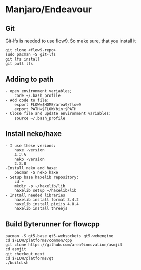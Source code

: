 # Manjaro/Endeavour

## Git
Git-lfs is needed to use flow9. So make sure, that you install it

	git clone <flow9-repo> 
	sudo pacman -S git-lfs
	git lfs install
	git pull lfs

## Adding to path
	- open environment variables;
		code ~/.bash_profile
	- Add code to file:
		export FLOW=$HOME/area9/flow9
		export PATH=$FLOW/bin:$PATH
	- Close file and update environment variables:
		source ~/.bash_profile

## Install neko/haxe
	- I use these verions:
		haxe -version
		4.2.5
		neko -version
		2.3.0
	-Install neko and haxe:
		pacman -S neko haxe
	- Setup base haxelib repository:
		cd ~
		mkdir -p ~/haxelib/lib
		haxelib setup ~/haxelib/lib
	- Install needed libraries
		haxelib install format 3.4.2
		haxelib install pixijs 4.8.4
		haxelib install threejs

## Build Byterunner for flowcpp
	pacman -S qt5-base qt5-websockets qt5-webengine
	cd $FLOW/platforms/common/cpp
	git clone https://github.com/area9innovation/asmjit
	cd asmjit
	git checkout next
	cd $FLOW/platforms/qt
	./build.sh 

